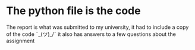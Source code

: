 # The python file is the code
The report is what was submitted to my university, it had to include a copy of the code ¯\_(ツ)_/¯
it also has answers to a few questions about the assignment
